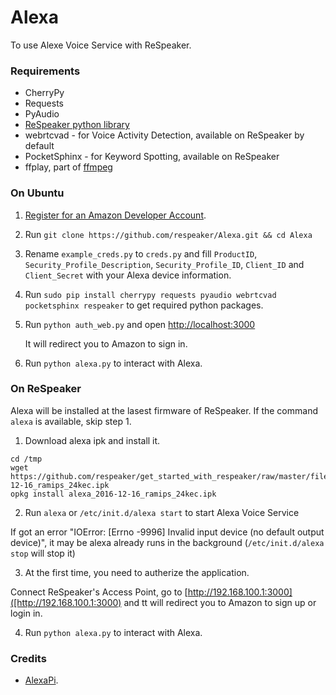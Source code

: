 Alexa
=====

To use Alexe Voice Service with ReSpeaker.


### Requirements
+ CherryPy
+ Requests
+ PyAudio
+ [ReSpeaker python library](https://github.com/respeaker/respeaker_python_library)
+ webrtcvad - for Voice Activity Detection, available on ReSpeaker by default
+ PocketSphinx - for Keyword Spotting, available on ReSpeaker
+ ffplay, part of [ffmpeg](https://ffmpeg.org/download.html)


### On Ubuntu

1. [Register for an Amazon Developer Account](https://github.com/alexa/alexa-avs-raspberry-pi#61---register-your-product-and-create-a-security-profile).
2. Run `git clone https://github.com/respeaker/Alexa.git && cd Alexa`
3. Rename `example_creds.py` to `creds.py` and fill `ProductID`, `Security_Profile_Description`, `Security_Profile_ID`, `Client_ID` and `Client_Secret` with your Alexa device information.
4. Run `sudo pip install cherrypy requests pyaudio webrtcvad pocketsphinx respeaker` to get required python packages.
5. Run `python auth_web.py` and open [http://localhost:3000](http://localhost:3000)

    It will redirect you to Amazon to sign in.

6. Run `python alexa.py` to interact with Alexa.


### On ReSpeaker
Alexa will be installed at the lasest firmware of ReSpeaker. If the command `alexa` is available, skip step 1.

1. Download alexa ipk and install it.

  ```
  cd /tmp
  wget https://github.com/respeaker/get_started_with_respeaker/raw/master/files/alexa_2016-12-16_ramips_24kec.ipk
  opkg install alexa_2016-12-16_ramips_24kec.ipk
  ```

2. Run `alexa` or `/etc/init.d/alexa start` to start Alexa Voice Service

  If got an error "IOError: [Errno -9996] Invalid input device (no default output device)", it may be alexa already runs in the background (`/etc/init.d/alexa stop` will stop it)

3. At the first time, you need to autherize the application.

  Connect ReSpeaker's Access Point, go to [http://192.168.100.1:3000]([http://192.168.100.1:3000) and tt will redirect you to Amazon to sign up or login in.

4. Run `python alexa.py` to interact with Alexa.


### Credits
+ [AlexaPi](https://github.com/sammachin/AlexaPi).
